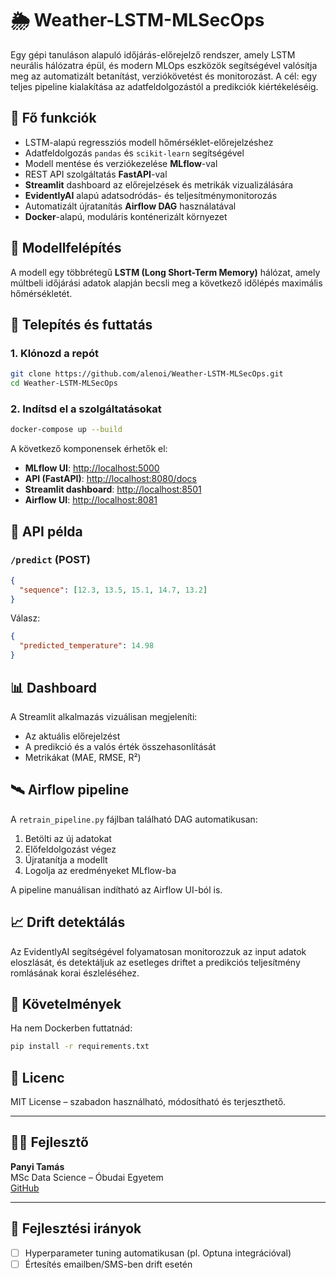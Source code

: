 # 🌦️ Weather-LSTM-MLSecOps

Egy gépi tanuláson alapuló időjárás-előrejelző rendszer, amely LSTM neurális hálózatra épül, és modern MLOps eszközök segítségével valósítja meg az automatizált betanítást, verziókövetést és monitorozást. A cél: egy teljes pipeline kialakítása az adatfeldolgozástól a predikciók kiértékeléséig.

## 🔧 Fő funkciók

- LSTM-alapú regressziós modell hőmérséklet-előrejelzéshez
- Adatfeldolgozás `pandas` és `scikit-learn` segítségével
- Modell mentése és verziókezelése **MLflow**-val
- REST API szolgáltatás **FastAPI**-val
- **Streamlit** dashboard az előrejelzések és metrikák vizualizálására
- **EvidentlyAI** alapú adatsodródás- és teljesítménymonitorozás
- Automatizált újratanítás **Airflow DAG** használatával
- **Docker**-alapú, moduláris konténerizált környezet

## 🧠 Modellfelépítés

A modell egy többrétegű **LSTM (Long Short-Term Memory)** hálózat, amely múltbeli időjárási adatok alapján becsli meg a következő időlépés maximális hőmérsékletét.

## 🐳 Telepítés és futtatás

### 1. Klónozd a repót

```bash
git clone https://github.com/alenoi/Weather-LSTM-MLSecOps.git
cd Weather-LSTM-MLSecOps
```

### 2. Indítsd el a szolgáltatásokat

```bash
docker-compose up --build
```

A következő komponensek érhetők el:

- **MLflow UI**: [http://localhost:5000](http://localhost:5000)
- **API (FastAPI)**: [http://localhost:8080/docs](http://localhost:8080/docs)
- **Streamlit dashboard**: [http://localhost:8501](http://localhost:8501)
- **Airflow UI**: [http://localhost:8081](http://localhost:8081)

## 🔬 API példa

### `/predict` (POST)

```json
{
  "sequence": [12.3, 13.5, 15.1, 14.7, 13.2]
}
```

Válasz:
```json
{
  "predicted_temperature": 14.98
}
```

## 📊 Dashboard

A Streamlit alkalmazás vizuálisan megjeleníti:

- Az aktuális előrejelzést
- A predikció és a valós érték összehasonlítását
- Metrikákat (MAE, RMSE, R²)

## 🛰️ Airflow pipeline

A `retrain_pipeline.py` fájlban található DAG automatikusan:

1. Betölti az új adatokat  
2. Előfeldolgozást végez  
3. Újratanítja a modellt  
4. Logolja az eredményeket MLflow-ba  

A pipeline manuálisan indítható az Airflow UI-ból is.

## 📈 Drift detektálás

Az EvidentlyAI segítségével folyamatosan monitorozzuk az input adatok eloszlását, és detektáljuk az esetleges driftet a predikciós teljesítmény romlásának korai észleléséhez.

## 📜 Követelmények

Ha nem Dockerben futtatnád:

```bash
pip install -r requirements.txt
```

## 📝 Licenc

MIT License – szabadon használható, módosítható és terjeszthető.

---

## 👨‍💻 Fejlesztő

**Panyi Tamás**  
MSc Data Science – Óbudai Egyetem  
[GitHub](https://github.com/alenoi)

---

## 🎯 Fejlesztési irányok

- [ ] Hyperparameter tuning automatikusan (pl. Optuna integrációval)  
- [ ] Értesítés emailben/SMS-ben drift esetén  
